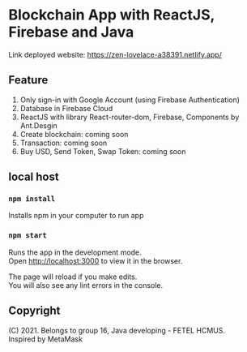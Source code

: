 # Blockchain App with ReactJS, Firebase and Java
Link deployed website: https://zen-lovelace-a38391.netlify.app/

## Feature
1. Only sign-in with Google Account (using Firebase Authentication)
2. Database in Firebase Cloud
3. ReactJS with library React-router-dom, Firebase, Components by Ant.Desgin
4. Create blockchain: coming soon
5. Transaction: coming soon
6. Buy USD, Send Token, Swap Token: coming soon

## local host

### `npm install`

Installs npm in your computer to run app

### `npm start`

Runs the app in the development mode.\
Open [http://localhost:3000](http://localhost:3000) to view it in the browser.

The page will reload if you make edits.\
You will also see any lint errors in the console.

## Copyright
(C) 2021. Belongs to group 16, Java developing - FETEL HCMUS.\
Inspired by MetaMask

